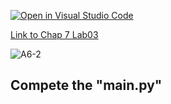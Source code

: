 [![Open in Visual Studio Code](https://classroom.github.com/assets/open-in-vscode-c66648af7eb3fe8bc4f294546bfd86ef473780cde1dea487d3c4ff354943c9ae.svg)](https://classroom.github.com/online_ide?assignment_repo_id=8682075&assignment_repo_type=AssignmentRepo)

[Link to Chap 7 Lab03](https://docs.google.com/presentation/d/16Lg15We_18LVyquswkjr61CDRxR3O9uaTISKX7v8thc/edit#slide=id.g114ede88c96_0_264)

![A6-2](https://nimbus-screenshots.s3.amazonaws.com/s/2a4d740b639f4f78c0681848f64e385e.png)

## Compete the "main.py"



